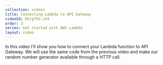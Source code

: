 ```yaml
---
collection: videos
title: Connecting Lambda to API Gateway
videoId: DSrg7hG-jV4
order: 3
series: Get started with AWS Lambda
layout: video
---
```


In this video I'll show you how to connect your Lambda function to API Gateway. We will use the same code from the previous video and make our random number generator available through a HTTP call.